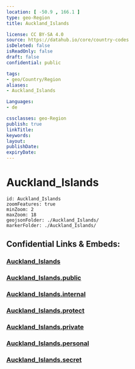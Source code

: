 ```yaml
---
location: [ -50.9 , 166.1 ] 
type: geo-Region
title: Auckland_Islands

license: CC BY-SA 4.0
source: https://datahub.io/core/country-codes
isDeleted: false
isReadOnly: false
draft: false
confidential: public

tags:
- geo/Country/Region
aliases:
- Auckland_Islands

Languages:
- de

cssclasses: geo-Region
publish: true
linkTitle: 
keywords: 
layout: 
publishDate: 
expiryDate: 
---
```


# Auckland_Islands

```leaflet
id: Auckland_Islands
zoomFeatures: true 
minZoom: 2 
maxZoom: 18
geojsonFolder: ./Auckland_Islands/
markerFolder: ./Auckland_Islands/
```


## Confidential Links & Embeds: 

### [Auckland_Islands](/_Standards/Earth/Continent/Australasia/New_Zealand/Regions~New_Zealand/Auckland_Islands.md) 

### [Auckland_Islands.public](/_public/Earth/Continent/Australasia/New_Zealand/Regions~New_Zealand/Auckland_Islands.public.md) 

### [Auckland_Islands.internal](/_internal/Earth/Continent/Australasia/New_Zealand/Regions~New_Zealand/Auckland_Islands.internal.md) 

### [Auckland_Islands.protect](/_protect/Earth/Continent/Australasia/New_Zealand/Regions~New_Zealand/Auckland_Islands.protect.md) 

### [Auckland_Islands.private](/_private/Earth/Continent/Australasia/New_Zealand/Regions~New_Zealand/Auckland_Islands.private.md) 

### [Auckland_Islands.personal](/_personal/Earth/Continent/Australasia/New_Zealand/Regions~New_Zealand/Auckland_Islands.personal.md) 

### [Auckland_Islands.secret](/_secret/Earth/Continent/Australasia/New_Zealand/Regions~New_Zealand/Auckland_Islands.secret.md)

